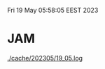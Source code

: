 Fri 19 May 05:58:05 EEST 2023
# JAM
<a href='./cache/202305/19_05.log'>./cache/202305/19_05.log</a>
